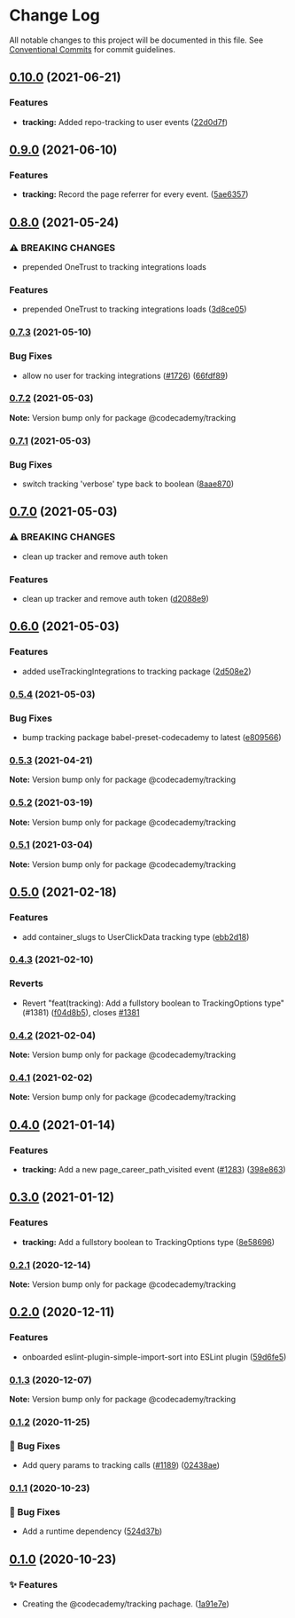 # Change Log

All notable changes to this project will be documented in this file.
See [Conventional Commits](https://conventionalcommits.org) for commit guidelines.

## [0.10.0](https://github.com/Codecademy/client-modules/compare/@codecademy/tracking@0.9.0...@codecademy/tracking@0.10.0) (2021-06-21)


### Features

* **tracking:** Added repo-tracking to user events ([22d0d7f](https://github.com/Codecademy/client-modules/commit/22d0d7feb37beb6642ab8fdf09f83480e5919bdf))



## [0.9.0](https://github.com/Codecademy/client-modules/compare/@codecademy/tracking@0.8.0...@codecademy/tracking@0.9.0) (2021-06-10)


### Features

* **tracking:** Record the page referrer for every event. ([5ae6357](https://github.com/Codecademy/client-modules/commit/5ae63574671e79e956afdebe8bcf62d81364feae))



## [0.8.0](https://github.com/Codecademy/client-modules/compare/@codecademy/tracking@0.7.3...@codecademy/tracking@0.8.0) (2021-05-24)


### ⚠ BREAKING CHANGES

* prepended OneTrust to tracking integrations loads

### Features

* prepended OneTrust to tracking integrations loads ([3d8ce05](https://github.com/Codecademy/client-modules/commit/3d8ce05f1669728261f496b604fa8cc5906434e5))



### [0.7.3](https://github.com/Codecademy/client-modules/compare/@codecademy/tracking@0.7.2...@codecademy/tracking@0.7.3) (2021-05-10)


### Bug Fixes

* allow no user for tracking integrations ([#1726](https://github.com/Codecademy/client-modules/issues/1726)) ([66fdf89](https://github.com/Codecademy/client-modules/commit/66fdf89834d2eae53172cd6254d936c182281f0c))



### [0.7.2](https://github.com/Codecademy/client-modules/compare/@codecademy/tracking@0.7.1...@codecademy/tracking@0.7.2) (2021-05-03)

**Note:** Version bump only for package @codecademy/tracking





### [0.7.1](https://github.com/Codecademy/client-modules/compare/@codecademy/tracking@0.7.0...@codecademy/tracking@0.7.1) (2021-05-03)


### Bug Fixes

* switch tracking 'verbose' type back to boolean ([8aae870](https://github.com/Codecademy/client-modules/commit/8aae8709b5e755f386f7c9f350ee7a4b86c19bcb))



## [0.7.0](https://github.com/Codecademy/client-modules/compare/@codecademy/tracking@0.6.0...@codecademy/tracking@0.7.0) (2021-05-03)


### ⚠ BREAKING CHANGES

* clean up tracker and remove auth token

### Features

* clean up tracker and remove auth token ([d2088e9](https://github.com/Codecademy/client-modules/commit/d2088e9741ffaa3e568bf182fb7bb6156ed5bf18))



## [0.6.0](https://github.com/Codecademy/client-modules/compare/@codecademy/tracking@0.5.4...@codecademy/tracking@0.6.0) (2021-05-03)


### Features

* added useTrackingIntegrations to tracking package ([2d508e2](https://github.com/Codecademy/client-modules/commit/2d508e2efbcb47968a543d7b54363707301ef351))



### [0.5.4](https://github.com/Codecademy/client-modules/compare/@codecademy/tracking@0.5.3...@codecademy/tracking@0.5.4) (2021-05-03)


### Bug Fixes

* bump tracking package babel-preset-codecademy to latest ([e809566](https://github.com/Codecademy/client-modules/commit/e80956648e76c3e0b439d4d3a63b3baafd818064))



### [0.5.3](https://github.com/Codecademy/client-modules/compare/@codecademy/tracking@0.5.2...@codecademy/tracking@0.5.3) (2021-04-21)

**Note:** Version bump only for package @codecademy/tracking





### [0.5.2](https://github.com/Codecademy/client-modules/compare/@codecademy/tracking@0.5.1...@codecademy/tracking@0.5.2) (2021-03-19)

**Note:** Version bump only for package @codecademy/tracking





### [0.5.1](https://github.com/Codecademy/client-modules/compare/@codecademy/tracking@0.5.0...@codecademy/tracking@0.5.1) (2021-03-04)

**Note:** Version bump only for package @codecademy/tracking





## [0.5.0](https://github.com/Codecademy/client-modules/compare/@codecademy/tracking@0.4.3...@codecademy/tracking@0.5.0) (2021-02-18)


### Features

* add container_slugs to UserClickData tracking type ([ebb2d18](https://github.com/Codecademy/client-modules/commit/ebb2d1873505d7c09e14a0f714e5661914e8dd4a))



### [0.4.3](https://github.com/Codecademy/client-modules/compare/@codecademy/tracking@0.4.2...@codecademy/tracking@0.4.3) (2021-02-10)


### Reverts

* Revert "feat(tracking): Add a fullstory boolean to TrackingOptions type" (#1381) ([f04d8b5](https://github.com/Codecademy/client-modules/commit/f04d8b57cac13dfffc8951641e52c2593827aba9)), closes [#1381](https://github.com/Codecademy/client-modules/issues/1381)



### [0.4.2](https://github.com/Codecademy/client-modules/compare/@codecademy/tracking@0.4.1...@codecademy/tracking@0.4.2) (2021-02-04)

**Note:** Version bump only for package @codecademy/tracking





### [0.4.1](https://github.com/Codecademy/client-modules/compare/@codecademy/tracking@0.4.0...@codecademy/tracking@0.4.1) (2021-02-02)

**Note:** Version bump only for package @codecademy/tracking





## [0.4.0](https://github.com/Codecademy/client-modules/compare/@codecademy/tracking@0.3.0...@codecademy/tracking@0.4.0) (2021-01-14)


### Features

* **tracking:** Add a new page_career_path_visited event ([#1283](https://github.com/Codecademy/client-modules/issues/1283)) ([398e863](https://github.com/Codecademy/client-modules/commit/398e8636ed1ae5dc602f8ed103583b73aa0d6abc))



## [0.3.0](https://github.com/Codecademy/client-modules/compare/@codecademy/tracking@0.2.1...@codecademy/tracking@0.3.0) (2021-01-12)


### Features

* **tracking:** Add a fullstory boolean to TrackingOptions type ([8e58696](https://github.com/Codecademy/client-modules/commit/8e58696cda506c8b9fed5a6b58eadcf0d9ebcfab))



### [0.2.1](https://github.com/Codecademy/client-modules/compare/@codecademy/tracking@0.2.0...@codecademy/tracking@0.2.1) (2020-12-14)

**Note:** Version bump only for package @codecademy/tracking





## [0.2.0](https://github.com/Codecademy/client-modules/compare/@codecademy/tracking@0.1.3...@codecademy/tracking@0.2.0) (2020-12-11)


### Features

* onboarded eslint-plugin-simple-import-sort into ESLint plugin ([59d6fe5](https://github.com/Codecademy/client-modules/commit/59d6fe54d9af4b3ba2a88f7c234f65fc63506c0c))



### [0.1.3](https://github.com/Codecademy/client-modules/compare/@codecademy/tracking@0.1.2...@codecademy/tracking@0.1.3) (2020-12-07)

**Note:** Version bump only for package @codecademy/tracking





### [0.1.2](https://github.com/Codecademy/client-modules/compare/@codecademy/tracking@0.1.1...@codecademy/tracking@0.1.2) (2020-11-25)


### 🐛 Bug Fixes

* Add query params to tracking calls ([#1189](https://github.com/Codecademy/client-modules/issues/1189)) ([02438ae](https://github.com/Codecademy/client-modules/commit/02438ae4fbad0130b8ef3e8de3a22f07922c9eed))

### [0.1.1](https://github.com/Codecademy/client-modules/compare/@codecademy/tracking@0.1.0...@codecademy/tracking@0.1.1) (2020-10-23)


### 🐛 Bug Fixes

* Add a runtime dependency ([524d37b](https://github.com/Codecademy/client-modules/commit/524d37b08586903bc6a9d2b7a060752521bfc748))

## [0.1.0](https://github.com/Codecademy/client-modules/compare/1a91e7e41e9a30e3cabb3b736c1b686c43e9570e...@codecademy/tracking@0.1.0) (2020-10-23)


### ✨ Features

* Creating the @codecademy/tracking pachage. ([1a91e7e](https://github.com/Codecademy/client-modules/commit/1a91e7e41e9a30e3cabb3b736c1b686c43e9570e))
